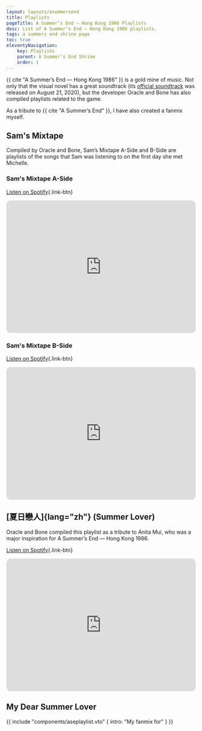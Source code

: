 ```yaml
---
layout: layouts/asummersend
title: Playlists
pageTitle: A Summer’s End — Hong Kong 1986 Playlists
desc: List of A Summer’s End — Hong Kong 1986 playlists.
tags: a summers end shrine page
toc: true
eleventyNavigation:
    key: Playlists
    parent: A Summer’s End Shrine
    order: 1
---
```


{{ cite "A Summer’s End — Hong Kong 1986" }} is a gold mine of music. Not only that the visual novel has a great soundtrack (its [official soundtrack](https://www.asummersend.com/original-soundtrack) was released on August 21, 2020), but the developer Oracle and Bone has also compiled playlists related to the game.

As a tribute to {{ cite "A Summer’s End" }}, I have also created a fanmix myself.

## Sam's Mixtape

Compiled by Oracle and Bone, Sam’s Mixtape A-Side and B-Side are playlists of the songs that Sam was listening to on the first day she met Michelle.

### Sam's Mixtape A-Side

[Listen on Spotify](https://open.spotify.com/playlist/7vP8C9Sw1wLlsRDr7eQl46){.link-btn}

<iframe style="border-radius:12px" src="https://open.spotify.com/embed/playlist/7vP8C9Sw1wLlsRDr7eQl46?utm_source=generator" width="100%" height="352" frameBorder="0" allowfullscreen="" allow="autoplay; clipboard-write; encrypted-media; fullscreen; picture-in-picture" loading="lazy"></iframe>


### Sam's Mixtape B-Side

[Listen on Spotify](https://open.spotify.com/playlist/6n5QvHkm33nDPIy0RIJv6T){.link-btn}

<iframe style="border-radius:12px" src="https://open.spotify.com/embed/playlist/6n5QvHkm33nDPIy0RIJv6T?utm_source=generator" width="100%" height="352" frameBorder="0" allowfullscreen="" allow="autoplay; clipboard-write; encrypted-media; fullscreen; picture-in-picture" loading="lazy"></iframe>


## [夏日戀人]{lang="zh"} (Summer Lover)

Oracle and Bone compiled this playlist as a tribute to Anita Mui, who was a major inspiration for A Summer’s End — Hong Kong 1986.

[Listen on Spotify](https://open.spotify.com/playlist/4GJuqiYygMPC3ifNemhCCh){.link-btn}

<iframe style="border-radius:12px" src="https://open.spotify.com/embed/playlist/4GJuqiYygMPC3ifNemhCCh?utm_source=generator" width="100%" height="352" frameBorder="0" allowfullscreen="" allow="autoplay; clipboard-write; encrypted-media; fullscreen; picture-in-picture" loading="lazy"></iframe>


## My Dear Summer Lover

{{ include "components/aseplaylist.vto" { intro: "My fanmix for" } }}
